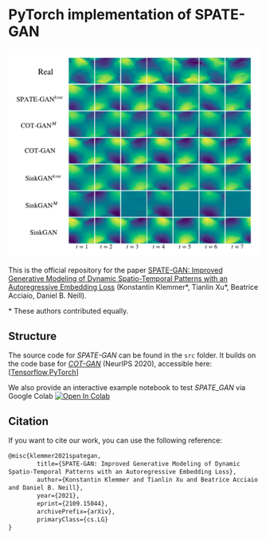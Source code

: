 # PyTorch implementation of SPATE-GAN

![Generated data from the turbulent flows dataset](https://raw.githubusercontent.com/konstantinklemmer/spate-gan/main/images/tf.png)

This is the official repository for the paper [SPATE-GAN: Improved Generative Modeling of Dynamic Spatio-Temporal Patterns with an Autoregressive Embedding Loss](https://arxiv.org/abs/2109.15044/) (Konstantin Klemmer\*, Tianlin Xu\*, Beatrice Acciaio, Daniel B. Neill).

\* These authors contributed equally.

## Structure

The source code for *SPATE-GAN* can be found in the `src` folder. It builds on the code base for *[COT-GAN](https://papers.nips.cc/paper/2020/file/641d77dd5271fca28764612a028d9c8e-Paper.pdf)* (NeurIPS 2020), accessible here: \[[Tensorflow](https://github.com/tianlinxu312/cot-gan),[PyTorch](https://github.com/tianlinxu312/cot-gan-pytorch)\]

We also provide an interactive example notebook to test *SPATE_GAN* via Google Colab [![Open In Colab](https://colab.research.google.com/assets/colab-badge.svg)](https://colab.research.google.com/github/konstantinklemmer/spate-gan/blob/master/spate_gan_example.ipynb)

## Citation 

If you want to cite our work, you can use the following reference:

```
@misc{klemmer2021spategan,
	    title={SPATE-GAN: Improved Generative Modeling of Dynamic Spatio-Temporal Patterns with an Autoregressive Embedding Loss},
	    author={Konstantin Klemmer and Tianlin Xu and Beatrice Acciaio and Daniel B. Neill},
	    year={2021},
	    eprint={2109.15044},
	    archivePrefix={arXiv},
	    primaryClass={cs.LG}
}
```
